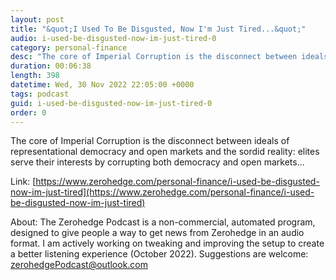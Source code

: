 ```yaml
---
layout: post
title: "&quot;I Used To Be Disgusted, Now I'm Just Tired...&quot;"
audio: i-used-be-disgusted-now-im-just-tired-0
category: personal-finance
desc: "The core of Imperial Corruption is the disconnect between ideals of representational democracy and open markets and the sordid reality: elites serve their interests by corrupting both democracy and open markets..."
duration: 00:06:38
length: 398
datetime: Wed, 30 Nov 2022 22:05:00 +0000
tags: podcast
guid: i-used-be-disgusted-now-im-just-tired-0
order: 0
---
```

The core of Imperial Corruption is the disconnect between ideals of representational democracy and open markets and the sordid reality: elites serve their interests by corrupting both democracy and open markets...

Link: [https://www.zerohedge.com/personal-finance/i-used-be-disgusted-now-im-just-tired](https://www.zerohedge.com/personal-finance/i-used-be-disgusted-now-im-just-tired)

About: The Zerohedge Podcast is a non-commercial, automated program, designed to give people a way to get news from Zerohedge in an audio format.  I am actively working on tweaking and improving the setup to create a better listening experience (October 2022).  Suggestions are welcome: [zerohedgePodcast@outlook.com](mailto:zerohedgePodcast@outlook.com)